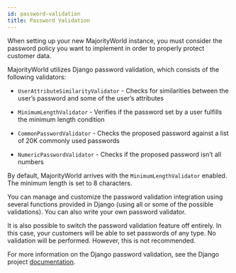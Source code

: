 ```yaml
---
id: password-validation
title: Password Validation
---
```


When setting up your new MajorityWorld instance, you must consider the password policy you want to implement in order to properly protect customer data. 

MajorityWorld utilizes Django password validation, which consists of the following validators:

* `UserAttributeSimilarityValidator` - Checks for similarities between the user’s password and some of the user’s attributes

* `MinimumLengthValidator` - Verifies if the password set by a user fulfills the minimum length condition

* `CommonPasswordValidator` - Checks the proposed password against a list of 20K commonly used passwords

* `NumericPasswordValidator` -  Checks if the proposed password isn’t all numbers

By default, MajorityWorld arrives with the `MinimumLengthValidator` enabled. The minimum length is set to 8 characters.

You can manage and customize the password validation integration using several functions provided in Django (using all or some of the possible validations). You can also write your own password validator. 

It is also possible to switch the password validation feature off entirely. In this case, your customers will be able to set passwords of any type. No validation will be performed. However, this is not recommended.

For more information on the Django password validation, see the Django project [documentation](https://docs.djangoproject.com/en/2.2/topics/auth/passwords/#module-django.contrib.auth.password_validation).